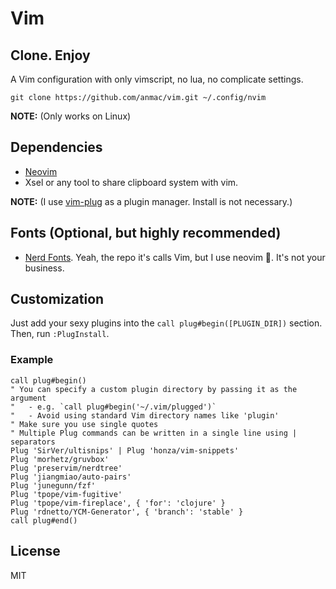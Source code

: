 # Vim

## Clone. Enjoy
A Vim configuration with only vimscript, no lua, no complicate settings.

```
git clone https://github.com/anmac/vim.git ~/.config/nvim
```

**NOTE:** (Only works on Linux)

## Dependencies
- [Neovim](https://github.com/neovim/neovim/wiki/Installing-Neovim)
- Xsel or any tool to share clipboard system with vim.

**NOTE:** (I use [vim-plug](https://github.com/junegunn/vim-plug) as a plugin manager. Install is not necessary.)

## Fonts (Optional, but highly recommended)
- [Nerd Fonts](https://github.com/ryanoasis/nerd-fonts). Yeah, the repo it's calls Vim, but I use neovim 🤡. It's not your business.

## Customization
Just add your sexy plugins into the `call plug#begin([PLUGIN_DIR])` section. Then, run `:PlugInstall`.

### Example

```vim
call plug#begin()
" You can specify a custom plugin directory by passing it as the argument
"   - e.g. `call plug#begin('~/.vim/plugged')`
"   - Avoid using standard Vim directory names like 'plugin'
" Make sure you use single quotes
" Multiple Plug commands can be written in a single line using | separators
Plug 'SirVer/ultisnips' | Plug 'honza/vim-snippets'
Plug 'morhetz/gruvbox'
Plug 'preservim/nerdtree'
Plug 'jiangmiao/auto-pairs'
Plug 'junegunn/fzf'
Plug 'tpope/vim-fugitive'
Plug 'tpope/vim-fireplace', { 'for': 'clojure' }
Plug 'rdnetto/YCM-Generator', { 'branch': 'stable' }
call plug#end()
```

## License

MIT
